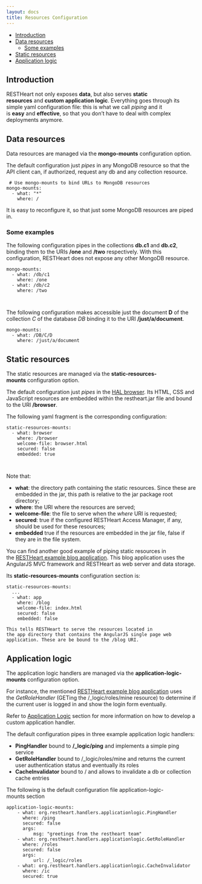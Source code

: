 ```yaml
---
layout: docs
title: Resources Configuration
---
```


* [Introduction](#introduction)
* [Data resources](#data-resources)
    * [Some examples](#some-examples)
* [Static resources](#static-resources)
* [Application logic](#application-logic)

## Introduction

RESTHeart not only exposes **data**, but also serves **static
resources** and **custom application logic**. Everything goes through
its simple yaml configuration file: this is what we call *piping* and it
is **easy** and **effective**, so that you don’t have to deal with
complex deployments anymore.

## Data resources

Data resources are managed via the **mongo-mounts** configuration
option.

The default configuration just *pipes* in any MongoDB resource so that
the API client can, if authorized, request any db and any collection
resource.

``` plain
 # Use mongo-mounts to bind URLs to MongoDB resources
mongo-mounts:
  - what: "*"
    where: /
```

It is easy to reconfigure it, so that just some MongoDB resources are
piped in.

### Some examples

The following configuration pipes in the
collections **db.c1** and **db.c2**, binding them to the
URIs **/one** and **/two** respectively. With this configuration,
RESTHeart does not expose any other MongoDB resource.

``` plain
mongo-mounts:
  - what: /db/c1
    where: /one
  - what: /db/c2
    where: /two
```

     

The following configuration makes accessible just the document **D** of
the collection *C* of the database *DB* binding it to the
URI **/just/a/document**. 

``` plain
mongo-mounts:
  - what: /DB/C/D
    where: /just/a/document
```

## Static resources

The static resources are managed via
the **static-resources-mounts** configuration option.

The default configuration just *pipes* in the [HAL
browser](https://github.com/mikekelly/hal-browser). Its HTML, CSS and
JavaScript resources are embedded within the restheart.jar file and
bound to the URI **/browser**.

The following yaml fragment is the corresponding configuration:

``` text
static-resources-mounts:
  - what: browser
    where: /browser
    welcome-file: browser.html
    secured: false
    embedded: true
```

     

Note that:

-   **what**: the directory path containing the static resources. Since
    these are embedded in the jar, this path is relative to the jar
    package root directory;
-   **where**: the URI where the resources are served;
-   **welcome-file**: the file to serve when the *where* URI is
    requested;
-   **secured**: true if the configured RESTHeart Access Manager, if
    any, should be used for these resources;
-   **embedded** true if the resources are embedded in the jar file,
    false if they are in the file system.

You can find another good example of piping static resources in
the [RESTHeart example blog
application](https://github.com/SoftInstigate/restheart-blog-example).
This blog application uses the AngularJS MVC framework and RESTHeart as
web server and data storage.

Its **static-resources-mounts** configuration section is:

``` text
static-resources-mounts:
  ...
  - what: app
    where: /blog
    welcome-file: index.html
    secured: false
    embedded: false
```

    This tells RESTHeart to serve the resources located in the app directory that contains the AngularJS single page web application. These are be bound to the /blog URI.

## Application logic

The application logic handlers are managed via
the **application-logic-mounts** configuration option.

For instance, the mentioned [RESTHeart example blog
application](https://github.com/SoftInstigate/restheart-blog-example) uses
the *GetRoleHandler* (GETing the /\_logic/roles/mine resource) to
determine if the current user is logged in and show the login form
eventually.

Refer to [Application Logic](Application_Logic) section for more
information on how to develop a custom application handler.

The default configuration pipes in three example application logic
handlers:

-   **PingHandler** bound to **/\_logic/ping** and implements a simple
    ping service
-   **GetRoleHandler** bound to /\_logic/roles/mine and returns the
    current user authentication status and eventually its roles
-   **CacheInvalidator** bound to / and allows to invalidate a db or
    collection cache entries

The following is the default configuration file
application-logic-mounts section

``` text
application-logic-mounts:
    - what: org.restheart.handlers.applicationlogic.PingHandler
      where: /ping
      secured: false
      args:
          msg: "greetings from the restheart team"
    - what: org.restheart.handlers.applicationlogic.GetRoleHandler
      where: /roles
      secured: false
      args:
          url: /_logic/roles
    - what: org.restheart.handlers.applicationlogic.CacheInvalidator
      where: /ic
      secured: true
```
